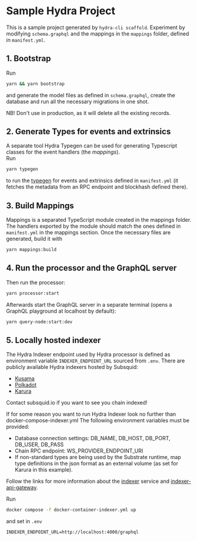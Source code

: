 # Sample Hydra Project

This is a sample project generated by `hydra-cli scaffold`. Experiment by modifying `schema.graphql` and the mappings in the `mappings` folder, defined in `manifest.yml`.

## 1. Bootstrap

Run

```bash
yarn && yarn bootstrap
```

and generate the model files as defined in `schema.graphql`, create the database and run all the necessary migrations in one shot.

NB! Don't use in production, as it will delete all the existing records.


## 2. Generate Types for events and extrinsics

A separate tool Hydra Typegen can be used for generating Typescript classes for the event handlers (the _mappings_).  
Run

```bash
yarn typegen
```
to run the [typegen](https://github.com/Joystream/hydra/tree/master/packages/hydra-typegen/README.md) for events and extrinsics defined in `manifest.yml` (it fetches the metadata from an RPC endpoint and blockhash defined there). 


## 3. Build Mappings

Mappings is a separated TypeScript module created in the mappings folder. The handlers exported by the module should match the ones defined in `manifest.yml` in the mappings section. Once the necessary files are generated, build it with

```bash
yarn mappings:build
```

## 4. Run the processor and the GraphQL server

Then run the processor:

```bash
yarn processor:start
```

Afterwards start the GraphQL server in a separate terminal (opens a GraphQL playground at localhost by default):

```bash
yarn query-node:start:dev
```

## 5. Locally hosted indexer

The Hydra Indexer endpoint used by Hydra processor is defined as environment variable `INDEXER_ENDPOINT_URL` sourced from `.env`. There are publicly available Hydra indexers hosted by Subsquid:

- [Kusama](https://kusama.indexer.gc.subsquid.io/graphql)
- [Polkadot](https://kusama.indexer.gc.subsquid.io/graphql)
- [Karura](https://karura.indexer.gc.subsquid.io/graphql)

Contact subsquid.io if you want to see you chain indexed!

If for some reason you want to run Hydra Indexer look no further than docker-compose-indexer.yml  The following environment variables must be provided:

- Database connection settings: DB_NAME, DB_HOST, DB_PORT, DB_USER, DB_PASS
- Chain RPC endpoint: WS_PROVIDER_ENDPOINT_URI
- If non-standard types are being used by the Substrate runtime, map type definitions in the json format as an external volume (as set for Karura in this example).

Follow the links for more information about the [indexer](https://github.com/Joystream/hydra/tree/master/packages/hydra-indexer/README.md) service and [indexer-api-gateway](https://github.com/Joystream/hydra/tree/master/packages/hydra-indexer-gateway/README.md).

Run 

```bash
docker compose -f docker-container-indexer.yml up
```

and set in `.env`
```
INDEXER_ENDPOINT_URL=http://localhost:4000/graphql
```
